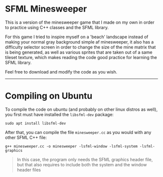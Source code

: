 # SFML Minesweeper

This is a version of the minesweeper game that I made
on my own in order to practice using C++ classes and the SFML
library.
 
For this game I tried to inspire myself on a 'beach' landscape
instead of making your normal gray background simple af minesweeper, 
it also has a difficulty selector screen in order to change the size
of the mine matrix that is being generated, as well as various sprites 
that are taken out of a same tileset texture, which makes reading the 
code good practice for learning the SFML library.
 
Feel free to download and modify the code as you wish.

---
# Compiling on Ubuntu
To compile the code on ubuntu (and probably on other linux distros
as well), you first must have installed the `libsfml-dev` package:
 
`sudo apt install libsfml-dev`

After that, you can compile the file `minesweeper.cc` as you would
with any other SFML C++ file:

`g++ minesweeper.cc -o minesweeper -lsfml-window -lsfml-system -lsfml-graphics`

> In this case, the program only needs the SFML graphics header file, but
> that also requires to include both the system and the window header files
